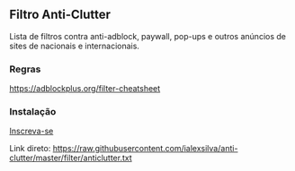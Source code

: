 ## Filtro Anti-Clutter
Lista de filtros contra anti-adblock, paywall, pop-ups e outros anúncios de sites de nacionais e internacionais.

### Regras
https://adblockplus.org/filter-cheatsheet

### Instalação
[Inscreva-se](https://subscribe.adblockplus.org/?location=https://raw.githubusercontent.com/ialexsilva/anti-clutter/master/filter/anticlutter.txt&title=Anti-Clutter)

Link direto: https://raw.githubusercontent.com/ialexsilva/anti-clutter/master/filter/anticlutter.txt